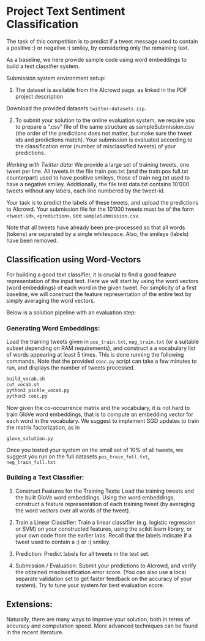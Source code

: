 # Project Text Sentiment Classification

The task of this competition is to predict if a tweet message used to contain a positive :) or negative :( smiley, by considering only the remaining text.

As a baseline, we here provide sample code using word embeddings to build a text classifier system.

Submission system environment setup:

1. The dataset is available from the AIcrowd page, as linked in the PDF project description

 Download the provided datasets `twitter-datasets.zip`.

2. To submit your solution to the online evaluation system, we require you to prepare a “.csv” file of the same structure as sampleSubmission.csv (the order of the predictions does not matter, but make sure the tweet ids and predictions match). Your submission is evaluated according to the classification error (number of misclassified tweets) of your predictions.

*Working with Twitter data:* We provide a large set of training tweets, one tweet per line. All tweets in the file train pos.txt (and the train pos full.txt counterpart) used to have positive smileys, those of train neg.txt used to have a negative smiley. Additionally, the file test data.txt contains 10’000 tweets without any labels, each line numbered by the tweet-id.

Your task is to predict the labels of these tweets, and upload the predictions to AIcrowd. Your submission file for the 10’000 tweets must be of the form `<tweet-id>`, `<prediction>`, see `sampleSubmission.csv`.

Note that all tweets have already been pre-processed so that all words (tokens) are separated by a single whitespace. Also, the smileys (labels) have been removed.

## Classification using Word-Vectors

For building a good text classifier, it is crucial to find a good feature representation of the input text. Here we will start by using the word vectors (word embeddings) of each word in the given tweet. For simplicity of a first baseline, we will construct the feature representation of the entire text by simply averaging the word vectors.

Below is a solution pipeline with an evaluation step:

### Generating Word Embeddings: 

Load the training tweets given in `pos_train.txt`, `neg_train.txt` (or a suitable subset depending on RAM requirements), and construct a a vocabulary list of words appearing at least 5 times. This is done running the following commands. Note that the provided `cooc.py` script can take a few minutes to run, and displays the number of tweets processed.

```bash
build_vocab.sh
cut_vocab.sh
python3 pickle_vocab.py
python3 cooc.py
```


Now given the co-occurrence matrix and the vocabulary, it is not hard to train GloVe word embeddings, that is to compute an embedding vector for each word in the vocabulary. We suggest to implement SGD updates to train the matrix factorization, as in

```glove_solution.py```

Once you tested your system on the small set of 10% of all tweets, we suggest you run on the full datasets `pos_train_full.txt`, `neg_train_full.txt`

### Building a Text Classifier:

1. Construct Features for the Training Texts: Load the training tweets and the built GloVe word embeddings. Using the word embeddings, construct a feature representation of each training tweet (by averaging the word vectors over all words of the tweet).

2. Train a Linear Classifier: Train a linear classifier (e.g. logistic regression or SVM) on your constructed features, using the scikit learn library, or your own code from the earlier labs. Recall that the labels indicate if a tweet used to contain a :) or :( smiley.

3. Prediction: Predict labels for all tweets in the test set.

4. Submission / Evaluation: Submit your predictions to AIcrowd, and verify the obtained misclassification error score. (You can also use a local separate validation set to get faster feedback on the accuracy of your system). Try to tune your system for best evaluation score.

## Extensions:
Naturally, there are many ways to improve your solution, both in terms of accuracy and computation speed. More advanced techniques can be found in the recent literature.
